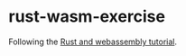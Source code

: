 # rust-wasm-exercise
Following the [Rust and webassembly tutorial](https://rustwasm.github.io/docs/book/introduction.html).

